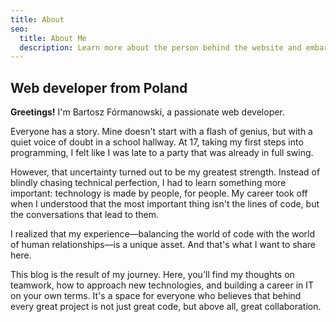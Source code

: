 ```yaml
---
title: About
seo:
  title: About Me
  description: Learn more about the person behind the website and embark on a journey of inspiration and shared experiences.
---
```


## Web developer from Poland

**Greetings!** I'm Bartosz Fórmanowski, a passionate web developer.

Everyone has a story. Mine doesn't start with a flash of genius, but with a quiet voice of doubt in a school hallway. At 17, taking my first steps into programming, I felt like I was late to a party that was already in full swing.

However, that uncertainty turned out to be my greatest strength. Instead of blindly chasing technical perfection, I had to learn something more important: technology is made by people, for people. My career took off when I understood that the most important thing isn't the lines of code, but the conversations that lead to them.

I realized that my experience—balancing the world of code with the world of human relationships—is a unique asset. And that's what I want to share here.

This blog is the result of my journey. Here, you'll find my thoughts on teamwork, how to approach new technologies, and building a career in IT on your own terms. It's a space for everyone who believes that behind every great project is not just great code, but above all, great collaboration.
